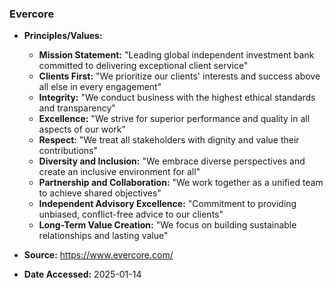 ### Evercore

- **Principles/Values:**
  - **Mission Statement:** "Leading global independent investment bank committed to delivering exceptional client service"
  - **Clients First:** "We prioritize our clients' interests and success above all else in every engagement"
  - **Integrity:** "We conduct business with the highest ethical standards and transparency"
  - **Excellence:** "We strive for superior performance and quality in all aspects of our work"
  - **Respect:** "We treat all stakeholders with dignity and value their contributions"
  - **Diversity and Inclusion:** "We embrace diverse perspectives and create an inclusive environment for all"
  - **Partnership and Collaboration:** "We work together as a unified team to achieve shared objectives"
  - **Independent Advisory Excellence:** "Commitment to providing unbiased, conflict-free advice to our clients"
  - **Long-Term Value Creation:** "We focus on building sustainable relationships and lasting value"

- **Source:** https://www.evercore.com/
- **Date Accessed:** 2025-01-14